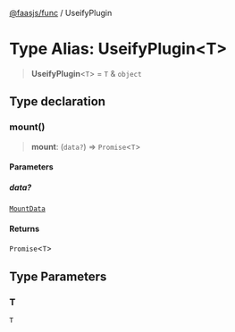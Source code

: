 [@faasjs/func](../README.md) / UseifyPlugin

# Type Alias: UseifyPlugin\<T\>

> **UseifyPlugin**\<`T`\> = `T` & `object`

## Type declaration

### mount()

> **mount**: (`data?`) => `Promise`\<`T`\>

#### Parameters

##### data?

[`MountData`](MountData.md)

#### Returns

`Promise`\<`T`\>

## Type Parameters

### T

`T`
